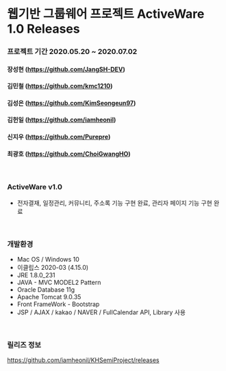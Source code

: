 # 웹기반 그룹웨어 프로젝트 ActiveWare 1.0 Releases

### 프로젝트 기간 2020.05.20 ~ 2020.07.02
#### 장성현 (https://github.com/JangSH-DEV)
#### 김민철 (https://github.com/kmc1210)
#### 김성은 (https://github.com/KimSeongeun97)
#### 김헌일 (https://github.com/iamheonil)
#### 신지우 (https://github.com/Purepre)
#### 최광호 (https://github.com/ChoiGwangHO)

<br>

### ActiveWare v1.0
 - 전자결재, 일정관리, 커뮤니티, 주소록 기능 구현 완료, 관리자 페이지 기능 구현 완료

<br>

### 개발환경
 - Mac OS / Windows 10
 - 이클립스 2020-03 (4.15.0)
 - JRE 1.8.0_231
 - JAVA - MVC MODEL2 Pattern
 - Oracle Database 11g
 - Apache Tomcat 9.0.35
 - Front FrameWork - Bootstrap
 - JSP / AJAX / kakao / NAVER / FullCalendar API, Library 사용

<br>


### 릴리즈 정보
https://github.com/iamheonil/KHSemiProject/releases
